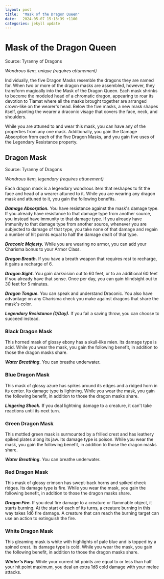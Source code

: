 ```yaml
---
layout: post
title:  "Mask of the Dragon Queen"
date:   2024-05-07 15:13:39 +1100
categories: jekyll update
---
```

# Mask of the Dragon Queen

Source: Tyranny of Dragons

*Wondrous item, unique (requires attunement)*

Individually, the five Dragon Masks resemble the dragons they are named for. When two or more of the dragon masks are assembled, however, they transform magically into the Mask of the Dragon Queen. Each mask shrinks to become the modeled head of a chromatic dragon, appearing to roar its devotion to Tiamat where all the masks brought together are arranged crown-like on the wearer's head. Below the five masks, a new mask shapes itself, granting the wearer a draconic visage that covers the face, neck, and shoulders.

While you are attuned to and wear this mask, you can have any of the properties from any one mask. Additionally, you gain the Damage Absorption from each of the five Dragon Masks, and you gain five uses of the Legendary Resistance property.

## Dragon Mask

Source: Tyranny of Dragons

*Wondrous item, legendary (requires attunement)*

Each dragon mask is a legendary wondrous item that reshapes to fit the face and head of a wearer attuned to it. While you are wearing any dragon mask and attuned to it, you gain the following benefits.

***Damage Absorption.*** You have resistance against the mask's damage type. If you already have resistance to that damage type from another source, you instead have immunity to that damage type. If you already have immunity to that damage type from another source, whenever you are subjected to damage of that type, you take none of that damage and regain a number of hit points equal to half the damage dealt of that type.

***Draconic Majesty.*** While you are wearing no armor, you can add your Charisma bonus to your Armor Class.

***Dragon Breath.*** If you have a breath weapon that requires rest to recharge, it gains a recharge of 6.

***Dragon Sight.*** You gain darkvision out to 60 feet, or to an additional 60 feet if you already have that sense. Once per day, you can gain blindsight out to 30 feet for 5 minutes.

***Dragon Tongue.*** You can speak and understand Draconic. You also have advantage on any Charisma check you make against dragons that share the mask's color.

***Legendary Resistance (1/Day).*** If you fail a saving throw, you can choose to succeed instead.

### Black Dragon Mask

This horned mask of glossy ebony has a skull-like mien. Its damage type is acid. While you wear the mask, you gain the following benefit, in addition to those the dragon masks share.

***Water Breathing.*** You can breathe underwater.

### Blue Dragon Mask

This mask of glossy azure has spikes around its edges and a ridged horn in its center. Its damage type is lightning. While you wear the mask, you gain the following benefit, in addition to those the dragon masks share.

***Lingering Shock.*** If you deal lightning damage to a creature, it can't take reactions until its next turn.

### Green Dragon Mask

This mottled green mask is surmounted by a frilled crest and has leathery spiked plates along its jaw. Its damage type is poison. While you wear the mask, you gain the following benefit, in addition to those the dragon masks share.

***Water Breathing.*** You can breathe underwater.

### Red Dragon Mask

This mask of glossy crimson has swept-back horns and spiked cheek ridges. Its damage type is fire. While you wear the mask, you gain the following benefit, in addition to those the dragon masks share.

***Dragon Fire.*** If you deal fire damage to a creature or flammable object, it starts burning. At the start of each of its turns, a creature burning in this way takes 1d6 fire damage. A creature that can reach the burning target can use an action to extinguish the fire.

### White Dragon Mask

This gleaming mask is white with highlights of pale blue and is topped by a spined crest. Its damage type is cold. While you wear the mask, you gain the following benefit, in addition to those the dragon masks share.

***Winter's Fury.*** While your current hit points are equal to or less than half your hit point maximum, you deal an extra 1d8 cold damage with your melee attacks.
